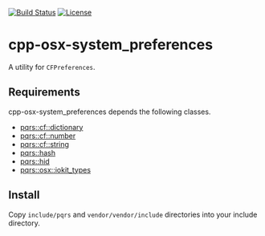 [![Build Status](https://github.com/pqrs-org/cpp-osx-system_preferences/workflows/CI/badge.svg)](https://github.com/pqrs-org/cpp-osx-system_preferences/actions)
[![License](https://img.shields.io/badge/license-Boost%20Software%20License-blue.svg)](https://github.com/pqrs-org/cpp-osx-system_preferences/blob/main/LICENSE.md)

# cpp-osx-system_preferences

A utility for `CFPreferences`.

## Requirements

cpp-osx-system_preferences depends the following classes.

- [pqrs::cf::dictionary](https://github.com/pqrs-org/cpp-cf-dictionary)
- [pqrs::cf::number](https://github.com/pqrs-org/cpp-cf-number)
- [pqrs::cf::string](https://github.com/pqrs-org/cpp-cf-string)
- [pqrs::hash](https://github.com/pqrs-org/cpp-hash)
- [pqrs::hid](https://github.com/pqrs-org/cpp-hid)
- [pqrs::osx::iokit_types](https://github.com/pqrs-org/cpp-osx-iokit_types)

## Install

Copy `include/pqrs` and `vendor/vendor/include` directories into your include directory.

